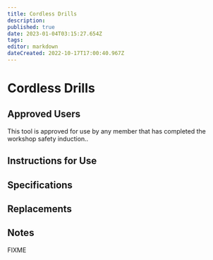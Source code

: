 ```yaml
---
title: Cordless Drills
description: 
published: true
date: 2023-01-04T03:15:27.654Z
tags: 
editor: markdown
dateCreated: 2022-10-17T17:00:40.967Z
---
```


# Cordless Drills

## Approved Users

This tool is approved for use by any member that has completed the workshop safety induction..

## Instructions for Use

## Specifications

## Replacements

## Notes

FIXME
